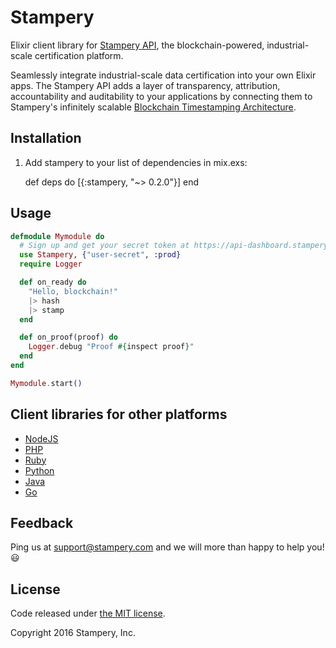 # Stampery
Elixir client library for [Stampery API](https://stampery.com/api), the blockchain-powered, industrial-scale certification platform.

Seamlessly integrate industrial-scale data certification into your own Elixir apps. The Stampery API adds a layer of transparency, attribution, accountability and auditability to your applications by connecting them to Stampery's infinitely scalable [Blockchain Timestamping Architecture](https://stampery.com/tech).

## Installation

  1. Add stampery to your list of dependencies in mix.exs:

        def deps do
          [{:stampery, "~> 0.2.0"}]
        end

## Usage

```elixir
defmodule Mymodule do
  # Sign up and get your secret token at https://api-dashboard.stampery.com
  use Stampery, {"user-secret", :prod}
  require Logger

  def on_ready do
    "Hello, blockchain!"
    |> hash
    |> stamp
  end

  def on_proof(proof) do
    Logger.debug "Proof #{inspect proof}"
  end
end

Mymodule.start()
```


## Client libraries for other platforms
- [NodeJS](https://github.com/stampery/node)
- [PHP](https://github.com/stampery/php)
- [Ruby](https://github.com/stampery/ruby)
- [Python](https://github.com/stampery/python)
- [Java](https://github.com/stampery/java)
- [Go](https://github.com/stampery/go)

## Feedback

Ping us at [support@stampery.com](mailto:support@stampery.com) and we will more than happy to help you! 😃


## License

Code released under
[the MIT license](https://github.com/stampery/js/blob/master/LICENSE).

Copyright 2016 Stampery, Inc.
